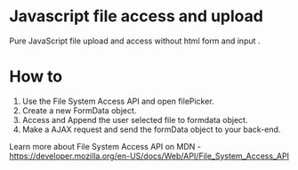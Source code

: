 # Javascript file access and upload
Pure JavaScript file upload and access without html form and input .

# How to
 1. Use the File System Access API and open filePicker.  
 2. Create a new FormData object.
 3. Access and Append the user selected file to formdata object.  
 4. Make a AJAX request and send the formData object to your back-end.  
 
 Learn more about File System Access API on MDN - https://developer.mozilla.org/en-US/docs/Web/API/File_System_Access_API
